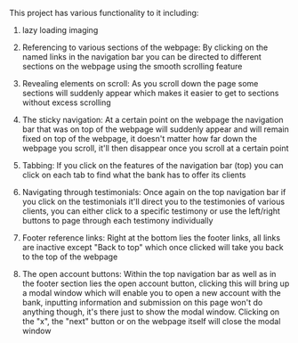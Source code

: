 This project has various functionality to it including:
1) lazy loading imaging

2) Referencing to various sections of the webpage: 
By clicking on the named links in the navigation bar you can be directed to different sections on the webpage using the smooth scrolling feature

3) Revealing elements on scroll:
As you scroll down the page some sections will suddenly appear which makes it easier to get to sections without excess scrolling

4) The sticky navigation:
At a certain point on the webpage the navigation bar that was on top of the webpage will suddenly appear and will remain fixed on top of the webpage, it doesn't matter how far down the webpage you scroll, it'll then disappear once you scroll at a certain point

5) Tabbing:
If you click on the features of the navigation bar (top) you can click on each tab to find what the bank has to offer its clients

6) Navigating through testimonials:
Once again on the top navigation bar if you click on the testimonials it'll direct you to the testimonies of various clients, you can either click to a specific testimony or use the left/right buttons to page through each testimony individually

7) Footer reference links:
Right at the bottom lies the footer links, all links are inactive except "Back to top" which once clicked will take you back to the top of the webpage

8) The open account buttons:
Within the top navigation bar as well as in the footer section lies the open account button, clicking this will bring up a modal window which will enable you to open a new account with the bank, inputting information and submission on this page won't do anything though, it's there just to show the modal window. Clicking on the "x", the "next" button or on the webpage itself will close the modal window